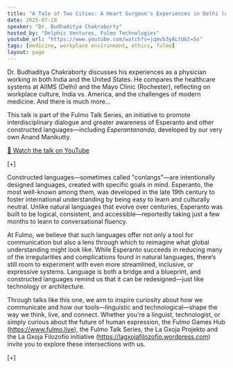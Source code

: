 ```yaml
---
title: "A Tale of Two Cities: A Heart Surgeon's Experiences in Delhi (AIIMS) and Rochester (Mayo Clinic)"
date: 2025-07-18
speaker: "Dr. Budhaditya Chakraborty"
hosted_by: "Delphic Ventures, Fulmo Technologies"
youtube_url: "https://www.youtube.com/watch?v=jqmvb3yALtU&t=5s"
tags: [medicine, workplace environment, ethics, fulmo]
layout: page
---
```


Dr. Budhaditya Chakraborty discusses his experiences as a physician working in both India and the United States. He compares the healthcare systems at AIIMS (Delhi) and the Mayo Clinic (Rochester), reflecting on workplace culture, India vs. America, and the challenges of modern medicine. And there is much more...

This talk is part of the Fulmo Talk Series, an initiative to promote interdisciplinary dialogue and greater awareness of Esperanto and other constructed languages—including *Esperantananda*, developed by our very own Anand Manikutty.

[🎥 Watch the talk on YouTube](https://www.youtube.com/watch?v=jqmvb3yALtU&t=5s)

[+]

Constructed languages—sometimes called "conlangs"—are intentionally designed languages, created with specific goals in mind. Esperanto, the most well-known among them, was developed in the late 19th century to foster international understanding by being easy to learn and culturally neutral. Unlike natural languages that evolve over centuries, Esperanto was built to be logical, consistent, and accessible—reportedly taking just a few months to learn to conversational fluency.

At Fulmo, we believe that such languages offer not only a tool for communication but also a lens through which to reimagine what global understanding might look like. While Esperanto succeeds in reducing many of the irregularities and complications found in natural languages, there’s still room to experiment with even more streamlined, inclusive, or expressive systems. Language is both a bridge and a blueprint, and constructed languages remind us that it can be redesigned—just like technology or architecture.

Through talks like this one, we aim to inspire curiosity about how we communicate and how our tools—linguistic and technological—shape the way we think, live, and connect. Whether you're a linguist, technologist, or simply curious about the future of human expression, the Fulmo Games Hub (https://www.fulmo.live), the Fulmo Talk Series, the La Gxoja Projekto and the La Gxoja Filozofio initiative (https://lagxojafilozofio.wordpress.com) invite you to explore these intersections with us.

[+]

